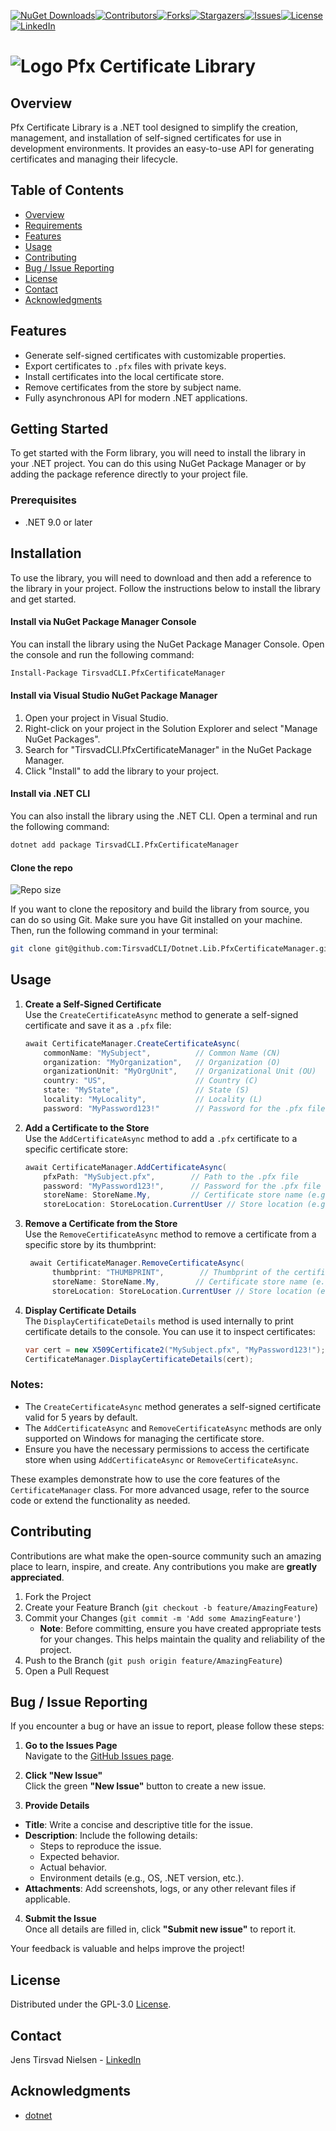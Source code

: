 ﻿[![NuGet Downloads][nuget-shield]][nuget-url][![Contributors][contributors-shield]][contributors-url][![Forks][forks-shield]][forks-url][![Stargazers][stars-shield]][stars-url][![Issues][issues-shield]][issues-url][![License][license-shield]][license-url][![LinkedIn][linkedin-shield]][linkedin-url]

# ![Logo][Logo] Pfx Certificate Library

## Overview
Pfx Certificate Library is a .NET tool designed to simplify the creation, management, and installation of self-signed certificates for use in development environments. It provides an easy-to-use API for generating certificates and managing their lifecycle.

## Table of Contents
- [Overview](#overview)
- [Requirements](#requirements)
- [Features](#features)
- [Usage](#usage)
- [Contributing](#contributing)
- [Bug / Issue Reporting](#bug--issue-reporting)
- [License](#license)
- [Contact](#contact)
- [Acknowledgments](#acknowledgments)

## Features
- Generate self-signed certificates with customizable properties.
- Export certificates to `.pfx` files with private keys.
- Install certificates into the local certificate store.
- Remove certificates from the store by subject name.
- Fully asynchronous API for modern .NET applications.

## Getting Started
To get started with the Form library, you will need to install the library in your .NET project. You can do this using NuGet Package Manager or by adding the package reference directly to your project file.

### Prerequisites
- .NET 9.0 or later

## Installation
To use the library, you will need to download and then add a reference to the library in your project. Follow the instructions below to install the library and get started.

#### Install via NuGet Package Manager Console
You can install the library using the NuGet Package Manager Console. Open the console and run the following command:
```bash
Install-Package TirsvadCLI.PfxCertificateManager
```

#### Install via Visual Studio NuGet Package Manager
1. Open your project in Visual Studio.
2. Right-click on your project in the Solution Explorer and select "Manage NuGet Packages".
3. Search for "TirsvadCLI.PfxCertificateManager" in the NuGet Package Manager.
4. Click "Install" to add the library to your project. 

#### Install via .NET CLI
You can also install the library using the .NET CLI. Open a terminal and run the following command:
```bash
dotnet add package TirsvadCLI.PfxCertificateManager
```

#### Clone the repo
![Repo size][repos-size-shield]

If you want to clone the repository and build the library from source, you can do so using Git. Make sure you have Git installed on your machine. Then, run the following command in your terminal:

```bash
git clone git@github.com:TirsvadCLI/Dotnet.Lib.PfxCertificateManager.git
```

## Usage
1. **Create a Self-Signed Certificate**  
   Use the `CreateCertificateAsync` method to generate a self-signed certificate and save it as a `.pfx` file:
    ```csharp
    await CertificateManager.CreateCertificateAsync( 
        commonName: "MySubject",          // Common Name (CN) 
        organization: "MyOrganization",   // Organization (O)
        organizationUnit: "MyOrgUnit",    // Organizational Unit (OU) 
        country: "US",                    // Country (C)
        state: "MyState",                 // State (S)
        locality: "MyLocality",           // Locality (L)
        password: "MyPassword123!"        // Password for the .pfx file );
    ```
2. **Add a Certificate to the Store**  
   Use the `AddCertificateAsync` method to add a `.pfx` certificate to a specific certificate store:
    ```csharp
    await CertificateManager.AddCertificateAsync( 
        pfxPath: "MySubject.pfx",        // Path to the .pfx file 
        password: "MyPassword123!",      // Password for the .pfx file 
        storeName: StoreName.My,         // Certificate store name (e.g., My, Root) 
        storeLocation: StoreLocation.CurrentUser // Store location (e.g., CurrentUser, LocalMachine) );
    ```
3. **Remove a Certificate from the Store**  
   Use the `RemoveCertificateAsync` method to remove a certificate from a specific store by its thumbprint:
   ```csharp
    await CertificateManager.RemoveCertificateAsync( 
         thumbprint: "THUMBPRINT",        // Thumbprint of the certificate 
         storeName: StoreName.My,        // Certificate store name (e.g., My, Root) 
         storeLocation: StoreLocation.CurrentUser // Store location (e.g., CurrentUser, LocalMachine) );
    ```
4. **Display Certificate Details**  
   The `DisplayCertificateDetails` method is used internally to print certificate details to the console. You can use it to inspect certificates:
   ```csharp
   var cert = new X509Certificate2("MySubject.pfx", "MyPassword123!");
   CertificateManager.DisplayCertificateDetails(cert);
   ```
   
### Notes:
- The `CreateCertificateAsync` method generates a self-signed certificate valid for 5 years by default.
- The `AddCertificateAsync` and `RemoveCertificateAsync` methods are only supported on Windows for managing the certificate store.
- Ensure you have the necessary permissions to access the certificate store when using `AddCertificateAsync` or `RemoveCertificateAsync`.

These examples demonstrate how to use the core features of the `CertificateManager` class. For more advanced usage, refer to the source code or extend the functionality as needed.
   
## Contributing
Contributions are what make the open-source community such an amazing place to learn, inspire, and create. Any contributions you make are **greatly appreciated**.

1. Fork the Project
2. Create your Feature Branch (`git checkout -b feature/AmazingFeature`)
3. Commit your Changes (`git commit -m 'Add some AmazingFeature'`)
   - **Note**: Before committing, ensure you have created appropriate tests for your changes. This helps maintain the quality and reliability of the project.
4. Push to the Branch (`git push origin feature/AmazingFeature`)
5. Open a Pull Request

## Bug / Issue Reporting  
If you encounter a bug or have an issue to report, please follow these steps:  

1. **Go to the Issues Page**  
  Navigate to the [GitHub Issues page](https://github.com/TirsvadCLI/Dotnet.Lib.PfxCertificateManager/issues).  

2. **Click "New Issue"**  
  Click the green **"New Issue"** button to create a new issue.  

3. **Provide Details**  
  - **Title**: Write a concise and descriptive title for the issue.  
  - **Description**: Include the following details:  
    - Steps to reproduce the issue.  
    - Expected behavior.  
    - Actual behavior.  
    - Environment details (e.g., OS, .NET version, etc.).  
  - **Attachments**: Add screenshots, logs, or any other relevant files if applicable.  

4. **Submit the Issue**  
  Once all details are filled in, click **"Submit new issue"** to report it.  

Your feedback is valuable and helps improve the project!

## License
Distributed under the GPL-3.0 [License][license-url].

## Contact
Jens Tirsvad Nielsen - [LinkedIn][linkedin-url]

## Acknowledgments
- [dotnet](https://dotnet.microsoft.com/)

<!-- MARKDOWN LINKS & IMAGES -->
[contributors-shield]: https://img.shields.io/github/contributors/TirsvadCLI/Dotnet.Lib.PfxCertificateManager?style=for-the-badge
[contributors-url]: https://github.com/TirsvadCLI/Dotnet.Lib.PfxCertificateManager/graphs/contributors
[forks-shield]: https://img.shields.io/github/forks/TirsvadCLI/Dotnet.Lib.PfxCertificateManager?style=for-the-badge
[forks-url]: https://github.com/TirsvadCLI/Dotnet.Lib.PfxCertificateManager/network/members
[stars-shield]: https://img.shields.io/github/stars/TirsvadCLI/Dotnet.Lib.PfxCertificateManager?style=for-the-badge
[stars-url]: https://github.com/TirsvadCLI/Dotnet.Lib.PfxCertificateManager/stargazers
[issues-shield]: https://img.shields.io/github/issues/TirsvadCLI/Dotnet.Lib.PfxCertificateManager?style=for-the-badge
[issues-url]: https://github.com/TirsvadCLI/Dotnet.Lib.PfxCertificateManager/issues
[license-shield]: https://img.shields.io/github/license/TirsvadCLI/Dotnet.Lib.PfxCertificateManager?style=for-the-badge
[license-url]: https://github.com/TirsvadCLI/Dotnet.Lib.PfxCertificateManager/blob/master/LICENSE
[linkedin-shield]: https://img.shields.io/badge/-LinkedIn-black.svg?style=for-the-badge&logo=linkedin&colorB=555
[linkedin-url]: https://www.linkedin.com/in/jens-tirsvad-nielsen-13b795b9/
[repos-size-shield]: https://img.shields.io/github/repo-size/TirsvadCLI/Dotnet.Lib.PfxCertificateManager?style=for-the-badg

[nuget-shield]: https://img.shields.io/nuget/dt/TirsvadCLI.PfxCertificateManager?style=for-the-badge
[nuget-url]: https://www.nuget.org/packages/TirsvadCLI.PfxCertificateManager/

[Logo]: https://raw.githubusercontent.com/TirsvadCLI/Dotnet.Lib.PfxCertificateManager/master/image/logo/32x32/logo.png

